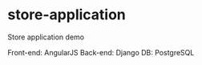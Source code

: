 # store-application
Store application demo


Front-end: AngularJS
Back-end:  Django
DB:        PostgreSQL
